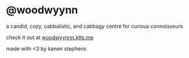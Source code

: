 # @woodwyynn
a candid, cozy, cabbalistic, and cabbagy centre for curious connoisseurs

check it out at [woodwyynnn.ktts.me](https://woodwynnn.ktts.me)

made with <3 by kanen stephens
